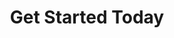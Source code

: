 ---
layout: form
title: Get Started Today
description: "Get started today."
meta_image: "/img/meta/dl.jpg"
nofollow: true
permalink: "/get-started"
page_class:
- class: form-page
headline: Let's Get Started
text: Receive an evaluation of your website at no charge. We'll provide you insight on how you compare in your market and what areas you need to address to stand out online.
form:
  template: forms/get-started.html
  handler: https://marketing.doctorlogic.com/l/772793/2019-07-01/73z
img_src: "/img/form-pages/imac-luminous.png"
img_alt: "Get Started"
---